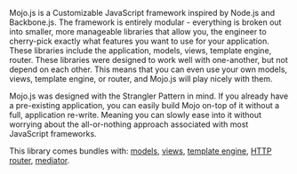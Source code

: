 Mojo.js is a Customizable JavaScript framework inspired by Node.js and Backbone.js. The framework is entirely modular - everything is broken out into smaller, more manageable libraries that allow you, the engineer to cherry-pick exactly what features you want to use for your application. These libraries include the application, models, views, template engine, router. These libraries were designed to work well with one-another, but not depend on each other. This means that you can even use your own models, views, template engine, or router, and Mojo.js will play nicely with them.



Mojo.js was designed with the Strangler Pattern in mind. If you already have a pre-existing application, you can easily build Mojo on-top of it without a full, application re-write. Meaning you can slowly ease into it without worrying about the all-or-nothing approach associated with most JavaScript frameworks.

This library comes bundles with: 
[models](/mojo-js/mojo-models), [views](/mojo-js/mojo-views), [template engine](/mojo-js/paperclip.js),
[HTTP router](/mojo-js/mojo-router.js), [mediator](/mojo-js/mojo-bootstrap).
